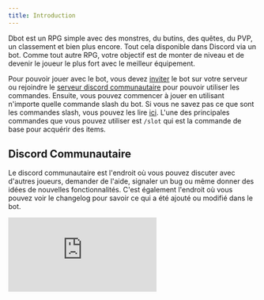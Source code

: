 ```yaml
---
title: Introduction
---
```


Dbot est un RPG simple avec des monstres, du butins, des quêtes, du PVP, un classement et bien plus encore. Tout cela disponible dans Discord via un bot.
Comme tout autre RPG, votre objectif est de monter de niveau et de devenir le joueur le plus fort avec le meilleur équipement.
  
Pour pouvoir jouer avec le bot, vous devez [inviter](https://discord.com/api/oauth2/authorize?client_id=804548465878237215&scope=applications.commands%20bot&permissions=1428345547856) le bot sur votre serveur ou rejoindre le [serveur discord communautaire](https://discord.gg/BQbVNJfwvj) pour pouvoir utiliser les commandes.
Ensuite, vous pouvez commencer à jouer en utilisant n'importe quelle commande slash du bot. Si vous ne savez pas ce que sont les commandes slash, vous pouvez les lire [ici](https://support.discord.com/hc/fr/articles/1500000368501-Slash-Commands-FAQ). L'une des principales commandes que vous pouvez utiliser est `/slot` qui est la commande de base pour acquérir des items.

## Discord Communautaire

Le discord communautaire est l'endroit où vous pouvez discuter avec d'autres joueurs, demander de l'aide, signaler un bug ou même donner des idées de nouvelles fonctionnalités. C'est également l'endroit où vous pouvez voir le changelog pour savoir ce qui a été ajouté ou modifié dans le bot.
<iframe src="https://discord.com/widget?id=804521276877045820&theme=dark" class="w-full max-w-md h-[500px]" allowtransparency="true" frameborder="0" sandbox="allow-popups allow-popups-to-escape-sandbox allow-same-origin allow-scripts" />
